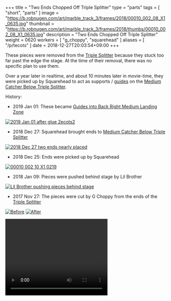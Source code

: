 +++
title = "Two Ends Chopped Off Triple Splitter"
type = "parts"
tags = [ "short", "parts" ]
image = "https://b.robnugen.com/art/marble_track_3/frames/2018/00010_002_08_X1_0635.jpg"
thumbnail = "https://b.robnugen.com/art/marble_track_3/frames/2018/thumbs/00010_002_08_X1_0635.jpg"
description = "Two Ends Chopped Off Triple Splitter"
weight = 0620
workers = [
    "g_choppy",
    "squarehead"
]
aliases = [
    "/p/tecots"
]
date = 2018-12-27T20:03:54+09:00
+++

These pieces were removed from the [Triple Splitter](/p/ts) because they stuck
too far past the edge the stage.  At the time of their removal, there
was no specific plan to use them.

Over a year later in realtime, and about 10 minutes later in
movie-time, they were picked up by Squarehead to act as supports /
[guides](/p/gibrmlz) on the [Medium Catcher Below Triple Splitter](/p/mcbts).

History:

* 2019 Jan 01: These became [Guides into Back Right Medium Landing Zone](/p/gibrmlz)

[![2019 Jan 01 after glue 2ecots2](//b.robnugen.com/art/marble_track_3/construction/2019/thumbs/2019_Jan_01_after_glue_2ecots2.jpg)](//b.robnugen.com/art/marble_track_3/construction/2019/2019_Jan_01_after_glue_2ecots2.jpg)

* 2018 Dec 27: Squarehead brought ends to [Medium Catcher Below Triple Splitter](/p/mcbts)

[![2018 Dec 27 two ends nearly placed](//b.robnugen.com/art/marble_track_3/construction/2018/thumbs/2018_Dec_27_two_ends_nearly_placed.jpg)](//b.robnugen.com/art/marble_track_3/construction/2018/2018_Dec_27_two_ends_nearly_placed.jpg)

* 2018 Dec 25: Ends were picked up by Squarehead

[![00010 002 10 X1 0219](//b.robnugen.com/art/marble_track_3/frames/2018/thumbs/00010_002_10_X1_0219.jpg)](//b.robnugen.com/art/marble_track_3/frames/2018/00010_002_10_X1_0219.jpg)

* 2018 Jan 09: Pieces were pushed behind stage by Lil Brother

[![Lil Brother pushing pieces behind stage](//b.robnugen.com/art/marble_track_3/frames/2018/thumbs/00010_002_08_X1_0962.jpg)](//b.robnugen.com/art/marble_track_3/frames/2018/00010_002_08_X1_0962.jpg)

* 2017 Nov 27: The pieces were cut by G Choppy from the ends of the
  [Triple Splitter](/p/ts)

[![Before](//b.robnugen.com/art/marble_track_3/frames/2018/thumbs/00010_002_08_X1_0626.jpg)](//b.robnugen.com/art/marble_track_3/frames/2018/00010_002_08_X1_0626.jpg)
[![After](//b.robnugen.com/art/marble_track_3/frames/2018/thumbs/00010_002_08_X1_0635.jpg)](//b.robnugen.com/art/marble_track_3/frames/2018/00010_002_08_X1_0635.jpg)

<video width="320" height="240" controls loop>
<source src="https://b.robnugen.com/art/marble_track_3/workers/snippets/quick_look_chop_ends_triple_splitter.mp4" type="video/mp4">
</video>
